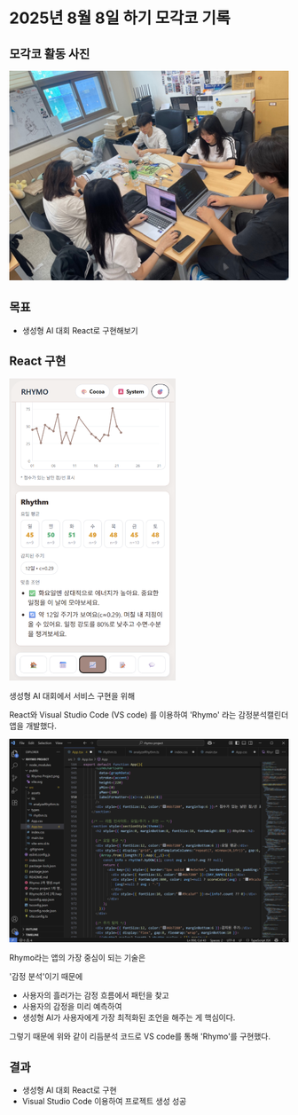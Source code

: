 # 2025년 8월 8일 하기 모각코 기록

## 모각코 활동 사진
[![모각코 사진](../image/모각코0808.jpg)](../image/모각코0808.jpg) 

## 목표
- 생성형 AI 대회 React로 구현해보기

## React 구현
<a href="../image/rhymo1.png">
  <img src="../image/rhymo1.png" alt="Rhymo React 사진" width="300">
</a>

생성형 AI 대회에서 서비스 구현을 위해

React와 Visual Studio Code (VS code) 를 이용하여 'Rhymo' 라는 감정분석캘린더 앱을 개발했다.

[![Rhymo VScode](../image/rhymoreport.png)](../image/rhymoreport.png) 

Rhymo라는 앱의 가장 중심이 되는 기술은

'감정 분석'이기 때문에

- 사용자의 흘러가는 감정 흐름에서 패턴을 찾고
- 사용자의 감정을 미리 예측하여
- 생성형 AI가 사용자에게 가장 최적화된 조언을 해주는 게 핵심이다.

그렇기 때문에 위와 같이 리듬분석 코드로 VS code를 통해 'Rhymo'를 구현했다.

## 결과
- 생성형 AI 대회 React로 구현
- Visual Studio Code 이용하여 프로젝트 생성 성공
